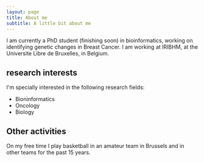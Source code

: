 ```yaml
---
layout: page
title: About me
subtitle: A little bit about me
---
```


I am currently a PhD student (finishing soon) in bioinformatics, working on identifying genetic changes in Breast Cancer. I am working at IRIBHM, at the Universite Libre de Bruxelles, in Belgium.

## research interests

I'm specially interested in the following research fields:

* Bioninformatics
* Oncology
* Biology


## Other activities

On my free time I play basketball in an amateur team in Brussels and in other teams for the past 15 years. 
